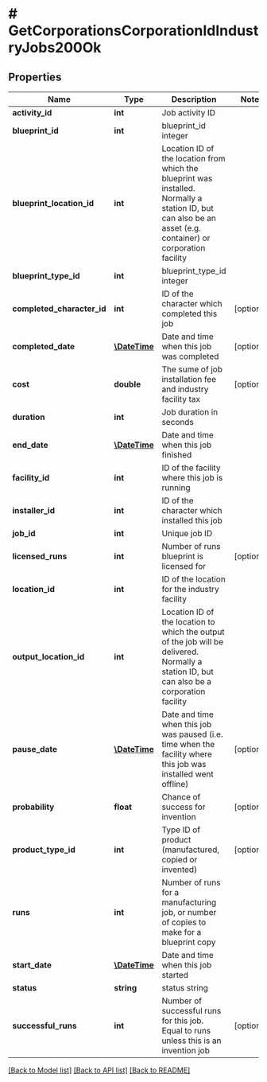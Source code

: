 # # GetCorporationsCorporationIdIndustryJobs200Ok

## Properties

Name | Type | Description | Notes
------------ | ------------- | ------------- | -------------
**activity_id** | **int** | Job activity ID | 
**blueprint_id** | **int** | blueprint_id integer | 
**blueprint_location_id** | **int** | Location ID of the location from which the blueprint was installed. Normally a station ID, but can also be an asset (e.g. container) or corporation facility | 
**blueprint_type_id** | **int** | blueprint_type_id integer | 
**completed_character_id** | **int** | ID of the character which completed this job | [optional] 
**completed_date** | [**\DateTime**](\DateTime.md) | Date and time when this job was completed | [optional] 
**cost** | **double** | The sume of job installation fee and industry facility tax | [optional] 
**duration** | **int** | Job duration in seconds | 
**end_date** | [**\DateTime**](\DateTime.md) | Date and time when this job finished | 
**facility_id** | **int** | ID of the facility where this job is running | 
**installer_id** | **int** | ID of the character which installed this job | 
**job_id** | **int** | Unique job ID | 
**licensed_runs** | **int** | Number of runs blueprint is licensed for | [optional] 
**location_id** | **int** | ID of the location for the industry facility | 
**output_location_id** | **int** | Location ID of the location to which the output of the job will be delivered. Normally a station ID, but can also be a corporation facility | 
**pause_date** | [**\DateTime**](\DateTime.md) | Date and time when this job was paused (i.e. time when the facility where this job was installed went offline) | [optional] 
**probability** | **float** | Chance of success for invention | [optional] 
**product_type_id** | **int** | Type ID of product (manufactured, copied or invented) | [optional] 
**runs** | **int** | Number of runs for a manufacturing job, or number of copies to make for a blueprint copy | 
**start_date** | [**\DateTime**](\DateTime.md) | Date and time when this job started | 
**status** | **string** | status string | 
**successful_runs** | **int** | Number of successful runs for this job. Equal to runs unless this is an invention job | [optional] 

[[Back to Model list]](../../README.md#documentation-for-models) [[Back to API list]](../../README.md#documentation-for-api-endpoints) [[Back to README]](../../README.md)


